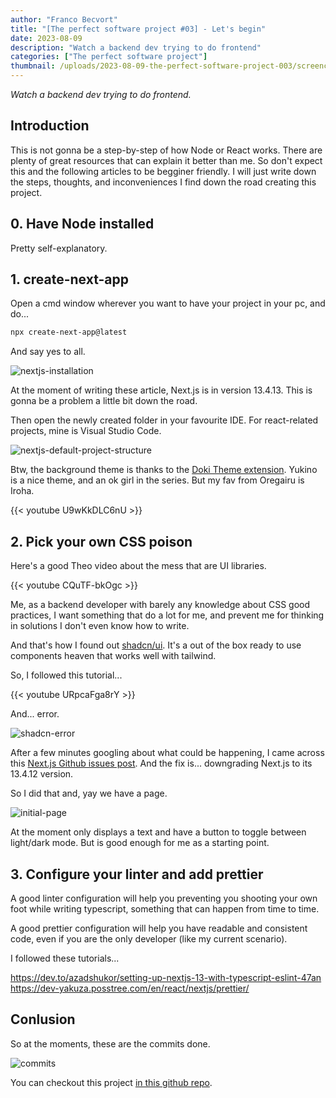 ```yaml
---
author: "Franco Becvort"
title: "[The perfect software project #03] - Let's begin"
date: 2023-08-09
description: "Watch a backend dev trying to do frontend"
categories: ["The perfect software project"]
thumbnail: /uploads/2023-08-09-the-perfect-software-project-003/screencapture-localhost-3000-2023-08-08-17_13_23.png
---
```


_Watch a backend dev trying to do frontend._

## Introduction

This is not gonna be a step-by-step of how Node or React works. There are plenty of great resources that can explain it better than me. So don't expect this and the following articles to be begginer friendly. I will just write down the steps, thoughts, and inconveniences I find down the road creating this project.

## 0. Have Node installed

Pretty self-explanatory.

## 1. create-next-app

Open a cmd window wherever you want to have your project in your pc, and do...

```bash
npx create-next-app@latest
```

And say yes to all.

![nextjs-installation](/uploads/2023-08-09-the-perfect-software-project-003/Screenshot-2023-08-08-153732.png)

At the moment of writing these article, Next.js is in version 13.4.13. This is gonna be a problem a little bit down the road.

Then open the newly created folder in your favourite IDE. For react-related projects, mine is Visual Studio Code.

![nextjs-default-project-structure](/uploads/2023-08-09-the-perfect-software-project-003/Screenshot-2023-08-08-154207.png)

Btw, the background theme is thanks to the [Doki Theme extension](https://github.com/doki-theme/doki-theme-vscode). Yukino is a nice theme, and an ok girl in the series. But my fav from Oregairu is Iroha.

{{< youtube U9wKkDLC6nU >}}

## 2. Pick your own CSS poison

Here's a good Theo video about the mess that are UI libraries.

{{< youtube CQuTF-bkOgc >}}

Me, as a backend developer with barely any knowledge about CSS good practices, I want something that do a lot for me, and prevent me for thinking in solutions I don't even know how to write.

And that's how I found out [shadcn/ui](https://ui.shadcn.com/). It's a out of the box ready to use components heaven that works well with tailwind.

So, I followed this tutorial...

{{< youtube URpcaFga8rY >}}

And... error.

![shadcn-error](/uploads/2023-08-09-the-perfect-software-project-003/screencapture-localhost-3000-2023-08-08-16_46_35.png)

After a few minutes googling about what could be happening, I came across this [Next.js Github issues post](https://github.com/vercel/next.js/issues/53605). And the fix is... downgrading Next.js to its 13.4.12 version.

So I did that and, yay we have a page.

![initial-page](/uploads/2023-08-09-the-perfect-software-project-003/screencapture-localhost-3000-2023-08-08-17_13_23.png)

At the moment only displays a text and have a button to toggle between light/dark mode. But is good enough for me as a starting point.

## 3. Configure your linter and add prettier

A good linter configuration will help you preventing you shooting your own foot while writing typescript, something that can happen from time to time.

A good prettier configuration will help you have readable and consistent code, even if you are the only developer (like my current scenario).

I followed these tutorials...

https://dev.to/azadshukor/setting-up-nextjs-13-with-typescript-eslint-47an
https://dev-yakuza.posstree.com/en/react/nextjs/prettier/

## Conlusion

So at the moments, these are the commits done.

![commits](/uploads/2023-08-09-the-perfect-software-project-003/Screenshot-2023-08-08-21-921.png)

You can checkout this project [in this github repo](https://github.com/franBec/sigem-monolith).
